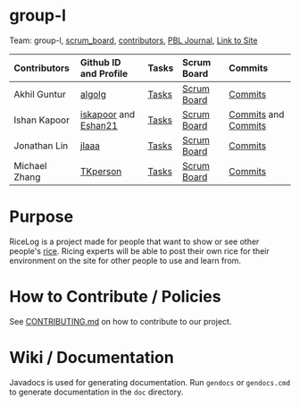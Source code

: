 # group-l

Team: group-l, [scrum_board](https://github.com/iskapoor/group-l/projects/1), [contributors](https://github.com/iskapoor/group-l/graphs/contributors), [PBL Journal](), [Link to Site]()

| Contributors | Github ID and Profile| Tasks  | Scrum Board | Commits |
| :------------  |:--------------- | :----- | :---------- | :------ |
| Akhil Guntur | [algolg](https://github.com/algolg) | [Tasks](https://github.com/iskapoor/group-l/issues?q=assignee%3Aalgolg+) | [Scrum Board](https://github.com/iskapoor/group-l/projects/1?card_filter_query=assignee%3Aalgolg) | [Commits](https://github.com/iskapoor/group-l/commits?author=algolg) |
| Ishan Kapoor    | [iskapoor](https://github.com/iskapoor) and [Eshan21](https://github.com/Eshan21) | [Tasks](https://github.com/iskapoor/group-l/issues?q=label%3Aishan) | [Scrum Board](https://github.com/iskapoor/group-l/projects/1?card_filter_query=label%3Aishan) | [Commits](https://github.com/iskapoor/group-l/commits?author=iskapoor) and [Commits](https://github.com/iskapoor/group-l/commits?author=Eshan21) |
| Jonathan Lin     | [jlaaa](https://github.com/jlaaa) | [Tasks](https://github.com/iskapoor/group-l/issues?q=assignee%3Ajlaaa+) | [Scrum Board](https://github.com/iskapoor/group-l/projects/1?card_filter_query=assignee%3Ajlaaa) | [Commits](https://github.com/iskapoor/group-l/commits?author=jlaaa) |
| Michael Zhang   | [TKperson](https://github.com/TKperson) | [Tasks](https://github.com/iskapoor/group-l/issues?q=assignee%3ATKperson+) | [Scrum Board](https://github.com/iskapoor/group-l/projects/1?card_filter_query=assignee%3ATKperson) | [Commits](https://github.com/iskapoor/group-l/commits?author=TKperson) |


# Purpose

RiceLog is a project made for people that want to show or see other people's [rice](https://thatnixguy.github.io/posts/ricing/). Ricing experts will be able to post their own rice for their environment on the site for other people to use and learn from.

# How to Contribute / Policies

See [CONTRIBUTING.md](CONTRIBUTING.md) on how to contribute to our project.

# Wiki / Documentation

Javadocs is used for generating documentation. Run `gendocs` or `gendocs.cmd` to generate documentation in the `doc` directory.
